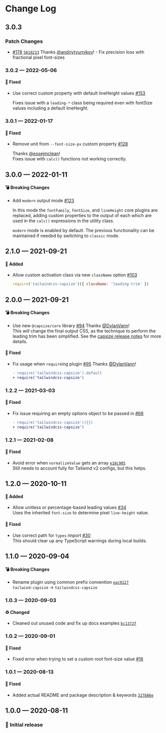 # Change Log

## 3.0.3

### Patch Changes

- [#178](https://github.com/stormwarning/tailwindcss-capsize/pull/178) [`5810233`](https://github.com/stormwarning/tailwindcss-capsize/commit/5810233d5594307eff744faf16de2fcdee308be0) Thanks [@andriytyurnikov](https://github.com/andriytyurnikov)! - Fix precision loss with fractional pixel font-sizes

### 3.0.2 — 2022-05-06

#### 🐛 Fixed

- Use correct custom property with default lineHeight values [#153](https://github.com/stormwarning/tailwindcss-capsize/pull/153)

  Fixes issue with a `leading-*` class being required even with fontSize values including a default lineHeight.

### 3.0.1 — 2022-01-17

#### 🐛 Fixed

- Remove unit from `--font-size-px` custom property [#128](https://github.com/stormwarning/tailwindcss-capsize/pull/128)

  Thanks [@essejmclean](https://github.com/essejmclean)!  
  Fixes issue with `calc()` functions not working correctly.

## 3.0.0 — 2022-01-11

#### 💣 Breaking Changes

- Add `modern` output mode [#123](https://github.com/stormwarning/tailwindcss-capsize/pull/123)

  In this mode the `fontFamily`, `fontSize`, and `lineHeight` core plugins are replaced, adding custom properties to the output of each which are used in the `calc()` expressions in the utility class.

  `modern` mode is enabled by default. The previous functionality can be maintained if needed by switching to `classic` mode.

## 2.1.0 — 2021-09-21

#### 🎁 Added

- Allow custom activation class via new `className` option [#103](https://github.com/stormwarning/tailwindcss-capsize/pull/103)

  ```js
  require('tailwindcss-capsize')({ className: 'leading-trim' })
  ```

## 2.0.0 — 2021-09-21

#### 💣 Breaking Changes

- Use new `@capsize/core` library [#94](https://github.com/stormwarning/tailwindcss-capsize/pull/94) Thanks [@DylanVann](https://github.com/DylanVann)!  
  This _will_ change the final output CSS, as the technique to perform
  the leading trim has been simplified. See the [capsize release notes](https://github.com/seek-oss/capsize/releases/tag/capsize%402.0.0)
  for more details.

#### 🐛 Fixed

- Fix usage when `require`ing plugin [#95](https://github.com/stormwarning/tailwindcss-capsize/pull/95) Thanks [@DylanVann](https://github.com/DylanVann)!

  ```diff
  - require('tailwindcss-capsize').default
  + require('tailwindcss-capsize')
  ```

### 1.2.2 — 2021-03-03

#### 🐛 Fixed

- Fix issue requiring an empty options object to be passed in [#68](https://github.com/stormwarning/tailwindcss-capsize/pull/68)

  ```diff
  - require('tailwindcss-capsize')({})
  + require('tailwindcss-capsize')
  ```

### 1.2.1 — 2021-02-08

#### 🐛 Fixed

- Avoid error when `normalizeValue` gets an array [`e18c905`](https://github.com/stormwarning/tailwindcss-capsize/commit/e18c9055f2f5607c6c2d58c96fa0cfb46bb1e1c6)  
  Still needs to account fully for Tailwind v2 configs, but this helps.

## 1.2.0 — 2020-10-11

#### 🎁 Added

- Allow unitless or percentage-based leading values [#34](https://github.com/stormwarning/tailwindcss-capsize/pull/34)  
  Uses the inherited `font-size` to determine pixel `line-height` value.

#### 🐛 Fixed

- Use correct path for `types` import [#30](https://github.com/stormwarning/tailwindcss-capsize/pull/30)  
  This should clear up any TypeScript warnings during local builds.

## 1.1.0 — 2020-09-04

#### 💣 Breaking Changes

- Rename plugin using common prefix convention [`eac9127`](https://github.com/stormwarning/tailwindcss-capsize/commit/eac91277f979ef4233790deedb76cf3ac9b8a9c1) \
  `tailwind-capsize` → `tailwindcss-capsize`

### 1.0.3 — 2020-09-03

#### ♻️ Changed

- Cleaned out unused code and fix up docs examples [`bc1372f`](https://github.com/stormwarning/tailwindcss-capsize/commit/bc1372f8a6b96a0b19d2ce48dcbda598a715c25c)

### 1.0.2 — 2020-09-01

#### 🐛 Fixed

- Fixed error when trying to set a custom root font-size value [#16](https://github.com/stormwarning/tailwindcss-capsize/pull/16)

### 1.0.1 — 2020-08-13

#### 🐛 Fixed

- Added actual README and package description & keywords [`327886e`](https://github.com/stormwarning/tailwindcss-capsize/commit/327886ed2b57e76a12424bf6050ac193e0c23d10)

## 1.0.0 — 2020-08-11

### 🎉 Initial release
